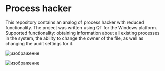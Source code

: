 # Process hacker

This repository contains an analog of process hacker with reduced functionality. The project was written using QT for the Windows platform.
Supported functionality: obtaining information about all existing processes in the system, the ability to change the owner of the file, as well as changing the audit settings for it.

![изображение](https://github.com/comp1ler1/Process-hacker/assets/66082322/fa1942ae-0ee3-458c-9ba2-a4e5ce106ebf)

![изображение](https://github.com/comp1ler1/Process-hacker/assets/66082322/c4e71763-a5a8-40eb-a866-2db148e3a552)




